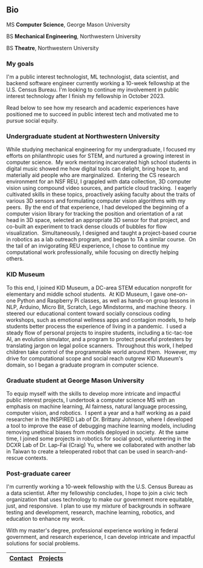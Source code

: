<h2>Bio</h2>

MS **Computer Science**, George Mason University

BS **Mechanical Engineering**, Northwestern University

BS **Theatre**, Northwestern University

### My goals

I'm a public interest technologist, ML technologist, data scientist, and backend software engineer currently working a 10-week fellowship at the U.S. Census Bureau. I'm looking to continue my involvement in public interest technology after I finish my fellowship in October 2023.

Read below to see how my research and academic experiences have positioned me to succeed in public interest tech and motivated me to pursue social equity.

### Undergraduate student at Northwestern University

While studying mechanical engineering for my undergraduate, I focused my efforts on philanthropic uses for STEM, and nurtured a growing interest in computer science.  My work mentoring incarcerated high school students in digital music showed me how digital tools can delight, bring hope to, and materially aid people who are marginalized.  Entering the CS research environment for an NSF REU, I grappled with data collection, 3D computer vision using compound video sources, and particle cloud tracking.  I eagerly cultivated skills in these topics, proactively asking faculty about the traits of various 3D sensors and formulating computer vision algorithms with my peers.  By the end of that experience, I had developed the beginning of a computer vision library for tracking the position and orientation of a rat head in 3D space, selected an appropriate 3D sensor for that project, and co-built an experiment to track dense clouds of bubbles for flow visualization.  Simultaneously, I designed and taught a project-based course in robotics as a lab outreach program, and began to TA a similar course.  On the tail of an invigorating REU experience, I chose to continue my computational work professionally, while focusing on directly helping others.

### KID Museum

To this end, I joined KID Museum, a DC-area STEM education nonprofit for elementary and middle school students.  At KID Museum, I gave one-on-one Python and Raspberry Pi classes, as well as hands-on group lessons in NLP, Arduino, Micro Bit, Scratch, Lego Mindstorms, and machine theory.  I steered our educational content toward socially conscious coding workshops, such as emotional wellness apps and contagion models, to help students better process the experience of living in a pandemic.  I used a steady flow of personal projects to inspire students, including a tic-tac-toe AI, an evolution simulator, and a program to protect peaceful protesters by translating jargon on legal police scanners.  Throughout this work, I helped children take control of the programmable world around them.  However, my drive for computational scope and social reach outgrew KID Museum's domain, so I began a graduate program in computer science.

### Graduate student at George Mason University

To equip myself with the skills to develop more intricate and impactful public interest projects, I undertook a computer science MS with an emphasis on machine learning, AI fairness, natural language processing, computer vision, and robotics.  I spent a year and a half working as a paid researcher in the INSPIRED Lab of Dr. Brittany Johnson, where I developed a tool to improve the ease of debugging machine learning models, including removing unethical biases from models deployed in society.  At the same time, I joined some projects in robotics for social good, volunteering in the DCXR Lab of Dr. Lap-Fai (Craig) Yu, where we collaborated with another lab in Taiwan to create a teleoperated robot that can be used in search-and-rescue contexts.

### Post-graduate career

I'm currently working a 10-week fellowship with the U.S. Census Bureau as a data scientist.  After my fellowship concludes, I hope to join a civic tech organization that uses technology to make our government more equitable, just, and responsive.  I plan to use my mixture of backgrounds in software testing and development, research, machine learning, robotics, and education to enhance my work.

With my master's degree, professional experience working in federal government, and research experience, I can develop intricate and impactful solutions for social problems.

| [Contact](https://WrenMcQueary.github.io/contact)      | [Projects](https://WrenMcQueary.github.io/projects) |
| :---:        |        :---: |
